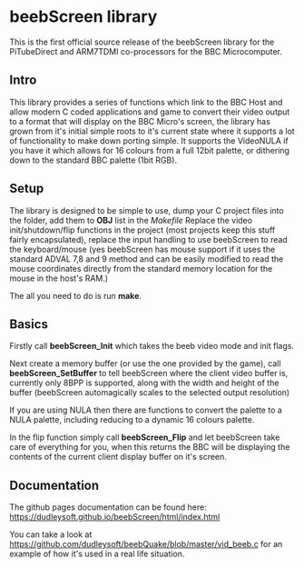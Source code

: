 # beebScreen library

This is the first official source release of the beebScreen library for the PiTubeDirect and ARM7TDMI co-processors for the BBC Microcomputer.

## Intro

This library provides a series of functions which link to the BBC Host and allow modern C coded applications and game to convert their video
output to a format that will display on the BBC Micro's screen, the library has grown from it's initial simple roots to it's current state
where it supports a lot of functionality to make down porting simple. It supports the VideoNULA if you have it which allows for 16 colours from
a full 12bit palette, or dithering down to the standard BBC palette (1bit RGB).

## Setup

The library is designed to be simple to use, dump your C project files into the folder, add them to **OBJ** list in the *Makefile*
Replace the video init/shutdown/flip functions in the project (most projects keep this stuff fairly encapsulated), replace the input handling
to use beebScreen to read the keyboard/mouse (yes beebScreen has mouse support if it uses the standard ADVAL 7,8 and 9 method and can be easily
modified to read the mouse coordinates directly from the standard memory location for the mouse in the host's RAM.)

The all you need to do is run **make**.

## Basics

Firstly call **beebScreen_Init** which takes the beeb video mode and init flags.

Next create a memory buffer (or use the one provided by the game), call **beebScreen_SetBuffer** to tell
beebScreen where the client video buffer is, currently only 8BPP is supported, along with the width and height
of the buffer (beebScreen automagically scales to the selected output resolution)

If you are using NULA then there are functions to convert the palette to a NULA palette, including reducing to a dynamic 16 colours
palette.

In the flip function simply call **beebScreen_Flip** and let beebScreen take care of everything for you, when this returns the BBC will
be displaying the contents of the current client display buffer on it's screen.

## Documentation

The github pages documentation can be found here: https://dudleysoft.github.io/beebScreen/html/index.html

You can take a look at https://github.com/dudleysoft/beebQuake/blob/master/vid_beeb.c for an example of how it's used in
a real life situation.
